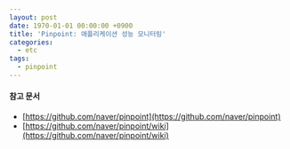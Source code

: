 ```yaml
---
layout: post
date: 1970-01-01 00:00:00 +0900
title: 'Pinpoint: 애플리케이션 성능 모니터링'
categories:
  - etc
tags:
  - pinpoint
---
```


#### 참고 문서
- [https://github.com/naver/pinpoint](https://github.com/naver/pinpoint)
- [https://github.com/naver/pinpoint/wiki](https://github.com/naver/pinpoint/wiki)
